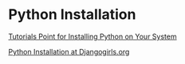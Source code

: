 # Python Installation

[Tutorials Point for Installing Python on Your System](https://www.tutorialspoint.com/python/python_environment.htm)

[Python Installation at Djangogirls.org](https://tutorial.djangogirls.org/en/python_installation/)

